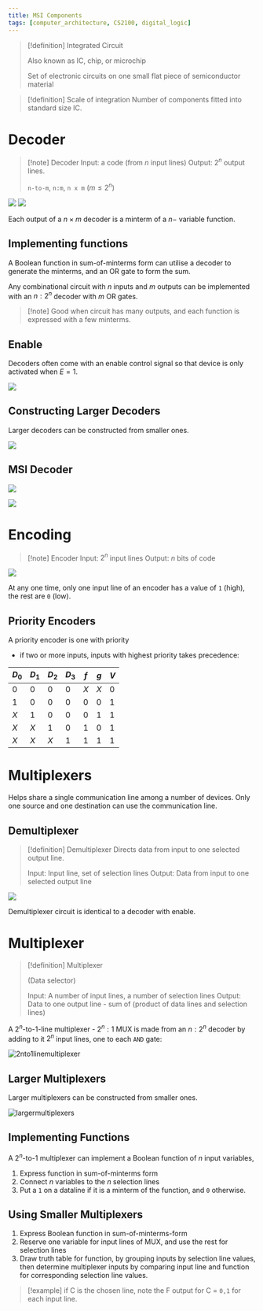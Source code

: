 ```yaml
---
title: MSI Components
tags: [computer_architecture, CS2100, digital_logic]
---
```

> [!definition] Integrated Circuit
> 
>Also known as IC, chip, or microchip
>
>Set of electronic circuits on one small flat piece of semiconductor material

> [!definition] Scale of integration
> Number of components fitted into standard size IC.

# Decoder

> [!note] Decoder
> Input: a code (from $n$ input lines)
> Output: $2^{n}$ output lines.
> 
> `n-to-m`, `n:m`, `n x m` $(m \leq 2^{n})$

![](media/decoders.svg)
![](media/2x4decoder.svg)

Each output of a $n \times m$ decoder is a minterm of a $n-$ variable function.

## Implementing functions

A Boolean function in sum-of-minterms form can utilise a decoder to generate the minterms, and an OR gate to form the sum.

Any combinational circuit with $n$ inputs and $m$ outputs can be implemented with an $n:2^{n}$ decoder with $m$ OR gates.

> [!note] Good when circuit has many outputs, and each function is expressed with a few minterms.

## Enable

Decoders often come with an enable control signal so that device is only activated when $E = 1$.

![](media/2x4decoder-enable.svg)

## Constructing Larger Decoders

Larger decoders can be constructed from smaller ones.

![](media/largerdecoders.svg)

## MSI Decoder

![](media/Pasted%20image%2020241016170949.png)

![](media/Pasted%20image%2020241016171027.png)

# Encoding


> [!note] Encoder
> Input: $2^{n}$ input lines
> Output: $n$ bits of code
> 

![](media/encoder.svg)


At any one time, only one input line of an encoder has a value of `1` (high), the rest are `0` (low).

## Priority Encoders

A priority encoder is one with priority
- if two or more inputs, inputs with highest priority takes precedence:


| $D_0$ | $D_1$ | $D_2$ | $D_3$ | $f$   | $g$   | $V$   |
| --- | --- | --- | --- | --- | --- | --- |
| $0$   | $0$   | $0$   | $0$   | $X$   | $X$   | $0$   |
| $1$   | $0$   | $0$   | $0$   | $0$   | $0$   | $1$   |
| $X$   | $1$   | $0$   | $0$   | $0$   | $1$   | $1$   |
| $X$   | $X$   | $1$   | $0$   | $1$   | $0$   | $1$   |
| $X$   | $X$   | $X$   | $1$   | $1$   | $1$   | $1$   |
# Multiplexers

Helps share a single communication line among a number of devices. Only one source and one destination can use the communication line.

## Demultiplexer

> [!definition] Demultiplexer
> Directs data from input to one selected output line.
> 
> Input: Input line, set of selection lines
> Output: Data from input to one selected output line

![](media/demultiplexer.svg)

Demultiplexer circuit is identical to a decoder with enable.

# Multiplexer

> [!definition] Multiplexer
> 
> (Data selector)
> 
> Input: A number of input lines, a number of selection lines
> Output: Data to one output line - sum of (product of data lines and selection lines)

A $2^n$-to-$1$-line multiplexer - $2^n:1$ MUX is made from an $n:2^n$ decoder by adding to it $2^n$ input lines, one to each `AND` gate:

![2nto1linemultiplexer](media/2Nto1linemultiplexer.svg)

## Larger Multiplexers

Larger multiplexers can be constructed from smaller ones.

![largermultiplexers](media/largermultiplexers.svg)

## Implementing Functions

A $2^{n}$-to-1 multiplexer can implement a Boolean function of $n$ input variables,
1. Express function in sum-of-minterms form
2. Connect $n$ variables to the $n$ selection lines
3. Put a `1` on a dataline if it is a minterm of the function, and `0` otherwise.
## Using Smaller Multiplexers

1. Express Boolean function in sum-of-minterms-form
2. Reserve one variable for input lines of MUX, and use the rest for selection lines
3. Draw truth table for function, by grouping inputs by selection line values, then determine multiplexer inputs by comparing input line and function for corresponding selection line values.

> [!example] if C is the chosen line, note the F output for C = `0,1` for each input line.

